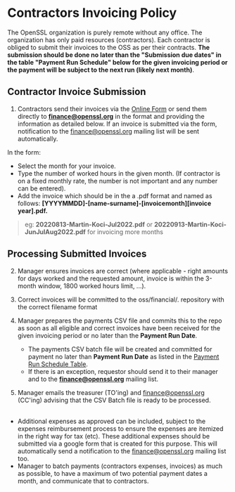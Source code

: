# Contractors Invoicing Policy

The OpenSSL organization is purely remote without any office. The organization has only paid resources (contractors). Each contractor is obliged to submit their invoices to the OSS as per their contracts. **The submission should be done no later than the "Submission due dates" in the table "Payment Run Schedule" below for the given invoicing period or the payment will be subject to the next run (likely next month)**.

## Contractor Invoice Submission

1. Contractors send their invoices via the [Online Form] or send them directly to **finance@openssl.org** in the format and providing the information as detailed below. If an invoice is submitted via the form, notification to the finance@openssl.org mailing list will be sent automatically. 

In the form:
   * Select the month for your invoice.
   * Type the number of worked hours in the given month. (If contractor is on a fixed monthly rate, the number is not important and any number can be entered).
   * Add the invoice which should be in the a .pdf format and named as follows: **[YYYYMMDD]-[name-surname]-[invoicemonth][invoice year].pdf.**
 > eg: **20220813-Martin-Koci-Jul2022.pdf** or **20220913-Martin-Koci-JunJulAug2022.pdf** for invoicing more months

## Processing Submitted Invoices

2. Manager ensures invoices are correct (where applicable - right amounts for days worked and the requested amount, invoice is within the 3-month window, 1800 worked hours limit, ...). 

3. Correct invoices will be committed to the oss/financial/. repository with the correct filename format

4. Manager prepares the payments CSV file and commits this to the repo as soon as all eligible and correct invoices have been received for the given invoicing period or no later than the **Payment Run Date**. 

   * The payments CSV batch file will be created and committed for payment no later than **Payment Run Date** as listed in the [Payment Run Schedule Table].
   * If there is an exception, requestor should send it to their manager and to the **finance@openssl.org** mailing list.

5. Manager emails the treasurer (TO'ing) and finance@openssl.org (CC'ing) advising that the CSV Batch file is ready to be processed.
<br><br>

* Additional expenses as approved can be included, subject to the expenses reimbursement process to ensure the expenses are itemized in the right way for tax (etc). These additional expenses should be submitted via a google form that is created for this purpose. This will automatically send a notification to the finance@openssl.org mailing list too.
* Manager to batch payments (contractors expenses, invoices) as much as possible, to have a maximum of two potential payment dates a month, and communicate that to contractors.

[Payment Run Schedule Table]: (.../general-policies/policy-supplemental/Payment-Run-Schedule-Table.md)
[Online Form]: (.../docs.google.com/forms/d/e/1FAIpQLSeArUbveC_v_k39khbBc_PgE_qLRk3kBAd_j-0tc-knx-0bYA/viewform)

